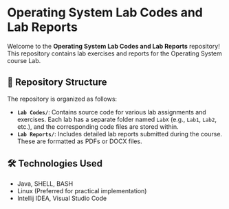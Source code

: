 # Operating System Lab Codes and Lab Reports

Welcome to the **Operating System Lab Codes and Lab Reports** repository! This repository contains lab exercises and reports for the Operating System course Lab. 

## 📁 Repository Structure  

The repository is organized as follows:  

- **`Lab Codes/`**: Contains source code for various lab assignments and exercises. Each lab has a separate folder named `LabX` (e.g., `Lab1`, `Lab2`, etc.), and the corresponding code files are stored within.  
- **`Lab Reports/`**: Includes detailed lab reports submitted during the course. These are formatted as PDFs or DOCX files.   

## 🛠️ Technologies Used  

- Java, SHELL, BASH
- Linux (Preferred for practical implementation)  
- Intellij IDEA,  Visual Studio Code
